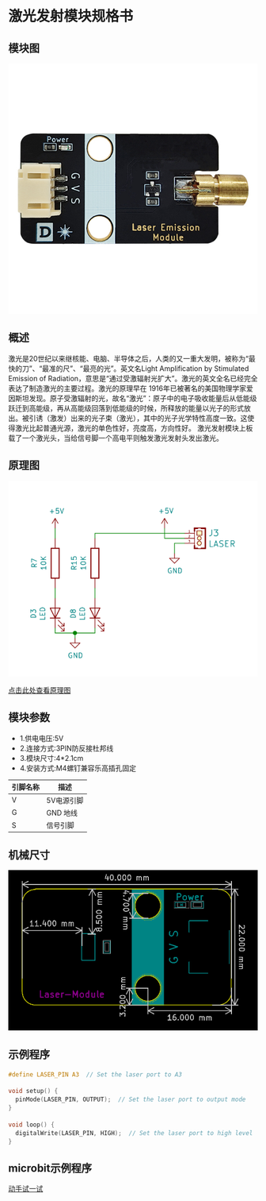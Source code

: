 # 激光发射模块规格书

## 模块图

![Infrared Emission Module](picture/07.jpg)

## 概述

激光是20世纪以来继核能、电脑、半导体之后，人类的又一重大发明，被称为“最快的刀”、“最准的尺”、“最亮的光”。英文名Light Amplification by Stimulated Emission of Radiation，意思是“通过受激辐射光扩大”。激光的英文全名已经完全表达了制造激光的主要过程。激光的原理早在 1916年已被著名的美国物理学家爱因斯坦发现。原子受激辐射的光，故名“激光”：原子中的电子吸收能量后从低能级跃迁到高能级，再从高能级回落到低能级的时候，所释放的能量以光子的形式放出。被引诱（激发）出来的光子束（激光），其中的光子光学特性高度一致。这使得激光比起普通光源，激光的单色性好，亮度高，方向性好。 激光发射模块上板载了一个激光头，当给信号脚一个高电平则触发激光发射头发出激光。

## 原理图

![7](picture/14.png)

<a href="zh-cn/ph2.0_sensors/actuators/laserEmissionModule/laser.pdf" target="_blank">点击此处查看原理图</a>

## 模块参数

* 1.供电电压:5V
* 2.连接方式:3PIN防反接杜邦线
* 3.模块尺寸:4*2.1cm
* 4.安装方式:M4螺钉兼容乐高插孔固定

| 引脚名称 | 描述     |
|------|--------|
| V    | 5V电源引脚 |
| G    | GND 地线 |
| S    | 信号引脚   |

## 机械尺寸

![5](picture/18.png)

## 示例程序

```c
#define LASER_PIN A3  // Set the laser port to A3

void setup() {
  pinMode(LASER_PIN, OUTPUT);  // Set the laser port to output mode
}

void loop() {
  digitalWrite(LASER_PIN, HIGH);  // Set the laser port to high level
}
```

## microbit示例程序

<a href="https://makecode.microbit.org/_ga6b3rE3f0i9" target="_blank">动手试一试</a>
